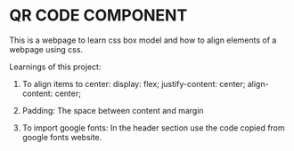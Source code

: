 # QR CODE COMPONENT

This is a webpage to learn css box model and how to align elements of a webpage using css.

Learnings of this project:

1. To align items to center:
    display: flex;
    justify-content: center;
    align-content: center;

2. Padding:
    The space between content and margin 

3. To import google fonts: 
    In the header section use the code copied from google fonts website.

